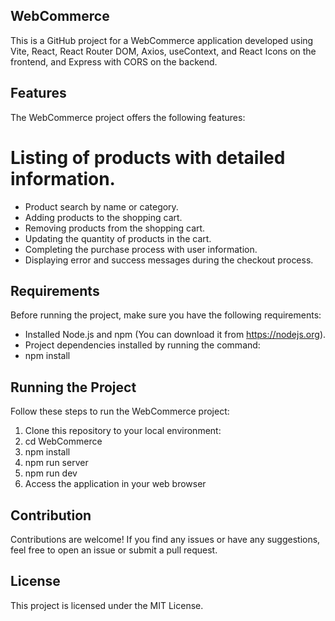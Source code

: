## WebCommerce

This is a GitHub project for a WebCommerce application developed using Vite, React, React Router DOM, Axios, useContext, and React Icons on the frontend, and Express with CORS on the backend.

## Features

The WebCommerce project offers the following features:

# Listing of products with detailed information.
* Product search by name or category.
* Adding products to the shopping cart.
* Removing products from the shopping cart.
* Updating the quantity of products in the cart.
* Completing the purchase process with user information.
* Displaying error and success messages during the checkout process.

## Requirements
Before running the project, make sure you have the following requirements:

* Installed Node.js and npm (You can download it from https://nodejs.org).
* Project dependencies installed by running the command:
* npm install

## Running the Project
Follow these steps to run the WebCommerce project:

1. Clone this repository to your local environment:
2. cd WebCommerce
3. npm install
4. npm run server
5. npm run dev
6. Access the application in your web browser

## Contribution
Contributions are welcome! If you find any issues or have any suggestions, feel free to open an issue or submit a pull request.

## License
This project is licensed under the MIT License.

